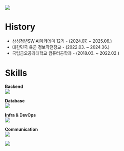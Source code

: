 <img src="https://capsule-render.vercel.app/api?type=waving&color=0:ff0000,100:fdfd08&customColorList=18&height=150&section=header" />

# History
- 삼성청년SW·AI아카데미 12기 - (2024.07. ~ 2025.06.)
- 대한민국 육군 정보작전장교 - (2022.03. ~ 2024.06.)
- 국립금오공과대학교 컴퓨터공학과 - (2018.03. ~ 2022.02.)

# Skills
**Backend**
<br>
<img src="https://skillicons.dev/icons?i=java,python,spring,fastapi&theme=light"/>

**Database**
<br>
<img src="https://skillicons.dev/icons?i=redis,mysql,mongodb&theme=light"/>

**Infra & DevOps**
<br>
<img src="https://skillicons.dev/icons?i=nginx,docker,jenkins,aws&theme=light"/>

**Communication**
<br>
<img src="https://skillicons.dev/icons?i=git,github,discord,figma,notion&theme=light"/>

<!--
# Status
<div>
  <img align="center" style="height:200px" src="https://github-readme-stats.vercel.app/api?username=HwiDong6831"/>
  <img align="center" style="height:200px" src="https://github-readme-stats.vercel.app/api/top-langs/?username=HwiDong6831&layout=compact" />
</div>
-->
<img src="https://capsule-render.vercel.app/api?type=waving&color=0:ff0000,100:fdfd08&customColorList=18&height=150&section=footer" />
